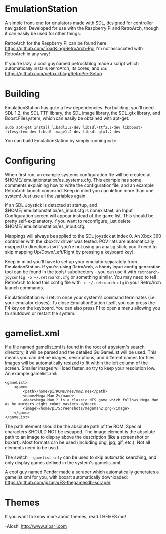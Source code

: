 EmulationStation
================

A simple front-end for emulators made with SDL, designed for controller navigation. Developed for use with the Raspberry Pi and RetroArch, though it can easily be used for other things.

RetroArch for the Raspberry Pi can be found here: https://github.com/ToadKing/RetroArch-Rpi
I'm not associated with RetroArch in any way!

If you're lazy, a cool guy named petrockblog made a script which automatically installs RetroArch, its cores, and ES: https://github.com/petrockblog/RetroPie-Setup

Building
========

EmulationStation has quite a few dependencies. For building, you'll need SDL 1.2, the SDL TTF library, the SDL image library, the SDL_gfx library, and Boost.Filesystem, which can easily be obtained with apt-get:
```
sudo apt-get install libsdl1.2-dev libsdl-ttf2.0-dev libboost-filesystem-dev libsdl-image1.2-dev libsdl-gfx1.2-dev
```

You can build EmulationStation by simply running `make`.

Configuring
===========

When first run, an example systems configuration file will be created at $HOME/.emulationstation/es_systems.cfg. This example has some comments explaining how to write the configuration file, and an example RetroArch launch command. Keep in mind you can define more than one system! Just use all the variables again.

If an SDL Joystick is detected at startup, and $HOME/.emulationstation/es_input.cfg is nonexistant, an Input Configuration screen will appear instead of the game list. This should be pretty self-explanatory. If you want to reconfigure, just delete $HOME/.emulationstation/es_input.cfg.

Mappings will always be applied to the SDL joystick at index 0. An Xbox 360 controller with the xboxdrv driver was tested. POV hats are automatically mapped to directions (so if you're not using an analog stick, you'll need to skip mapping Up/Down/Left/Right by pressing a keyboard key).

Keep in mind you'll have to set up your emulator separately from EmulationStation. If you're using RetroArch, a handy input config generation tool can be found in the tools/ subdirectory - you can use it with `retroarch-joyconfig -o ~/.retroarch.cfg` or something similar. You may need to tell RetroArch to load this config file with `-c ~/.retroarch.cfg` in your RetroArch launch commands.

EmulationStation will return once your system's command terminates (i.e. your emulator closes). To close EmulationStation itself, you can press the F4 key on the keyboard. You can also press F1 to open a menu allowing you to shutdown or restart the system.


gamelist.xml
============

If a file named gamelist.xml is found in the root of a system's search directory, it will be parsed and the detailed GuiGameList will be used. This means you can define images, descriptions, and different names for files.
Images will be automatically resized to fit within the left column of the screen. Smaller images will load faster, so try to keep your resolution low.
An example gamelist.xml:
```
<gameList>
	<game>
		<path>/home/pi/ROMs/nes/mm2.nes</path>
		<name>Mega Man 2</name>
		<desc>Mega Man 2 is a classic NES game which follows Mega Man as he murders eight robot masters.</desc>
		<image>/home/pi/Screenshots/megaman2.png</image>
	</game>
</gameList>
```

The path element should be the absolute path of the ROM. Special characters SHOULD NOT be escaped. The image element is the absolute path to an image to display above the description (like a screenshot or boxart). Most formats can be used (including png, jpg, gif, etc.). Not all elements need to be used.

The switch `--gamelist-only` can be used to skip automatic searching, and only display games defined in the system's gamelist.xml.

A cool guy named Pendor made a scraper which automatically generates a gamelist.xml for you, with boxart automatically downloaded: https://github.com/jpzapa/ES-thegamesdb-scraper

Themes
======

If you want to know more about themes, read THEMES.md!


-Aloshi
http://www.aloshi.com
